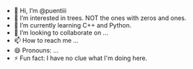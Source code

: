 - 👋 Hi, I’m @puentiii
- 👀 I’m interested in trees. NOT the ones with zeros and ones.
- 🌱 I’m currently learning C++ and Python.
- 💞️ I’m looking to collaborate on ...
- 📫 How to reach me ...
- 😄 Pronouns: ...
- ⚡ Fun fact: I have no clue what I'm doing here.

<!---
puentiii/puentiii is a ✨ special ✨ repository because its `README.md` (this file) appears on your GitHub profile.
You can click the Preview link to take a look at your changes.
--->
